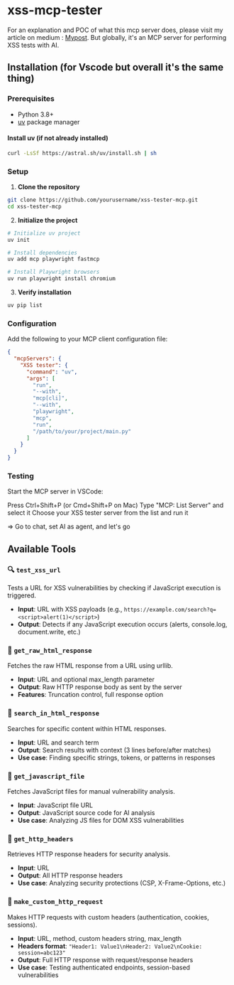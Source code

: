# xss-mcp-tester
For an explanation and POC of what this mcp server does, please visit my article on medium : [Mypost](https://medium.com/@0xTrk/i-built-an-mcp-server-for-xss-testing-heres-what-happened-1c097e79eb8d). But globally, it's an MCP server for performing XSS tests with AI.  

## Installation (for Vscode but overall it's the same thing)

### Prerequisites
- Python 3.8+
- [uv](https://github.com/astral-sh/uv) package manager

#### Install uv (if not already installed)
```bash
curl -LsSf https://astral.sh/uv/install.sh | sh
```

### Setup

1. **Clone the repository**
```bash
git clone https://github.com/yourusername/xss-tester-mcp.git
cd xss-tester-mcp
```

2. **Initialize the project**
```bash
# Initialize uv project
uv init

# Install dependencies
uv add mcp playwright fastmcp

# Install Playwright browsers
uv run playwright install chromium
```

3. **Verify installation**
```bash
uv pip list
```

### Configuration

Add the following to your MCP client configuration file:

```json
{
  "mcpServers": {
    "XSS tester": {
      "command": "uv",
      "args": [
        "run",
        "--with",
        "mcp[cli]",
        "--with",
        "playwright", 
        "mcp",
        "run",
        "/path/to/your/project/main.py"
      ]
    }
  }
}
```

### Testing
Start the MCP server in VSCode:

Press Ctrl+Shift+P (or Cmd+Shift+P on Mac)
Type "MCP: List Server" and select it
Choose your XSS tester server from the list and run it 

=> Go to chat, set AI as agent, and let's go



## Available Tools

### 🔍 `test_xss_url`
Tests a URL for XSS vulnerabilities by checking if JavaScript execution is triggered.
- **Input**: URL with XSS payloads (e.g., `https://example.com/search?q=<script>alert(1)</script>`)
- **Output**: Detects if any JavaScript execution occurs (alerts, console.log, document.write, etc.)

### 📄 `get_raw_html_response`
Fetches the raw HTML response from a URL using urllib.
- **Input**: URL and optional max_length parameter
- **Output**: Raw HTTP response body as sent by the server
- **Features**: Truncation control, full response option

### 🔎 `search_in_html_response`
Searches for specific content within HTML responses.
- **Input**: URL and search term
- **Output**: Search results with context (3 lines before/after matches)
- **Use case**: Finding specific strings, tokens, or patterns in responses

### 📜 `get_javascript_file`
Fetches JavaScript files for manual vulnerability analysis.
- **Input**: JavaScript file URL
- **Output**: JavaScript source code for AI analysis
- **Use case**: Analyzing JS files for DOM XSS vulnerabilities

### 🔧 `get_http_headers`
Retrieves HTTP response headers for security analysis.
- **Input**: URL
- **Output**: All HTTP response headers
- **Use case**: Analyzing security protections (CSP, X-Frame-Options, etc.)

### 🎯 `make_custom_http_request`
Makes HTTP requests with custom headers (authentication, cookies, sessions).
- **Input**: URL, method, custom headers string, max_length
- **Headers format**: `"Header1: Value1\nHeader2: Value2\nCookie: session=abc123"`
- **Output**: Full HTTP response with request/response headers
- **Use case**: Testing authenticated endpoints, session-based vulnerabilities
